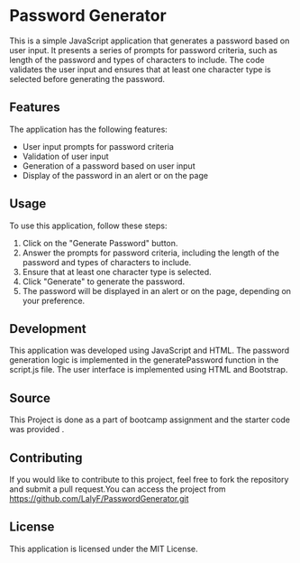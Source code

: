 # Password Generator

This is a simple JavaScript application that generates a password based on user input. It presents a series of prompts for password criteria, such as length of the password and types of characters to include. The code validates the user input and ensures that at least one character type is selected before generating the password.

## Features

The application has the following features:

+ User input prompts for password criteria
+ Validation of user input
+ Generation of a password based on user input
+ Display of the password in an alert or on the page

## Usage

To use this application, follow these steps:

1. Click on the "Generate Password" button.
2. Answer the prompts for password criteria, including the length of the  password and types of characters to include.
3. Ensure that at least one character type is selected.
4. Click "Generate" to generate the password.
5. The password will be displayed in an alert or on the page, depending on your preference.

## Development

This application was developed using JavaScript and HTML. The password generation logic is implemented in the generatePassword function in the script.js file. The user interface is implemented using HTML and Bootstrap.

## Source

This Project is done as a part of bootcamp assignment and the starter code was provided .

## Contributing

If you would like to contribute to this project, feel free to fork the repository and submit a pull request.You can access the project from
 https://github.com/LalyF/PasswordGenerator.git 

## License

This application is licensed under the MIT License.